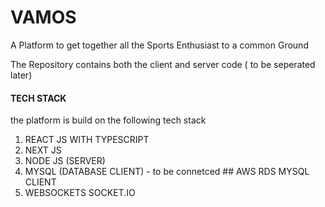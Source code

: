 # VAMOS
A Platform to get together all the Sports Enthusiast to a common Ground

The Repository contains both the client and server code ( to be seperated later)

#### TECH STACK
the platform is build on the following tech stack

1. REACT JS WITH TYPESCRIPT
2. NEXT JS 
3. NODE JS (SERVER)
4. MYSQL (DATABASE CLIENT)  - to be connetced ## AWS RDS MYSQL CLIENT
5. WEBSOCKETS  SOCKET.IO



